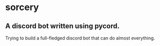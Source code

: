 # sorcery
## A discord bot written using pycord.
Trying to build a full-fledged discord bot that can do almost everything.
